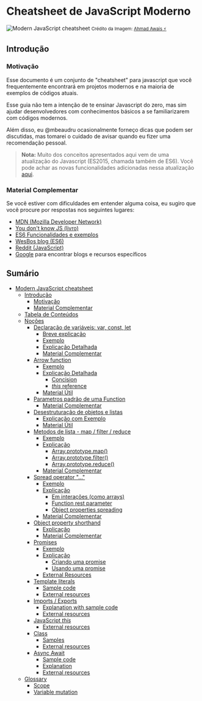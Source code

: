 # Cheatsheet de JavaScript Moderno

![Modern JavaScript cheatsheet](https://i.imgur.com/aexPxMb.png)
<small>Crédito da Imagem: [Ahmad Awais ⚡️](https://github.com/ahmadawais)</small>

## Introdução

### Motivação

Esse documento é um conjunto de "cheatsheet" para javascript que você frequentemente encontrará em projetos modernos e na maioria de exemplos de códigos atuais.

Esse guia não tem a intenção de te ensinar Javascript do zero, mas sim ajudar desenvolvedores com conhecimentos básicos a se familiarizarem com códigos modernos.

Além disso, eu @mbeaudru ocasionalmente forneço dicas que podem ser discutidas, mas tomarei o cuidado de avisar quando eu fizer uma recomendação pessoal.

> **Nota:** Muito dos conceitos apresentados aqui vem de uma atualização do Javascript (ES2015, chamada também de ES6). Você pode achar as novas funcionalidades adicionadas nessa atualização [aqui](http://es6-features.org).

### Material Complementar

Se você estiver com dificuldades em entender alguma coisa, eu sugiro que você procure por respostas nos seguintes lugares:

- [MDN (Mozilla Developer Network)](https://developer.mozilla.org/fr/search?q=)
- [You don't know JS (livro)](https://github.com/getify/You-Dont-Know-JS)
- [ES6 Funcionalidades e exemplos](http://es6-features.org)
- [WesBos blog (ES6)](http://wesbos.com/category/es6/)
- [Reddit (JavaScript)](https://www.reddit.com/r/javascript/)
- [Google](https://www.google.com/) para encontrar blogs e recursos específicos

## Sumário

- [Modern JavaScript cheatsheet](#modern-javascript-cheatsheet)
  * [Introdução](#Introdução)
    + [Motivação](#Motivação)
    + [Material Complementar](#Material-Complementar)
  * [Tabela de Conteúdos](#Sumário)
  * [Noções](#Noções)
    + [Declaração de variáveis: var, const, let](#variable-declaration-var-const-let)
      - [Breve explicação](#short-explanation)
      - [Exemplo](#sample-code)
      - [Explicação Detalhada](#detailed-explanation)
      - [Material Complementar](#external-resource)
    + [Arrow function](#-arrow-function)
      - [Exemplo](#sample-code-1)
      - [Explicação Detalhada](#detailed-explanation-1)
        * [Concision](#concision)
        * [*this* reference](#this-reference)
      - [Material Útil](#useful-resources)
    + [Parametros padrão de uma Function](#function-default-parameter-value)
      - [Material Complementar](#external-resource-1)
    + [Desestruturação de objetos e listas](#destructuring-objects-and-arrays)
      - [Explicação com Exemplo](#explanation-with-sample-code)
      - [Material Útil](#useful-resources-1)
    + [Metodos de lista - map / filter / reduce](#array-methods---map--filter--reduce)
      - [Exemplo](#sample-code-2)
      - [Explicação](#explanation)
        * [Array.prototype.map()](#arrayprototypemap)
        * [Array.prototype.filter()](#arrayprototypefilter)
        * [Array.prototype.reduce()](#arrayprototypereduce)
      - [Material Complementar](#external-resource)
    + [Spread operator "..."](#spread-operator-)
      - [Exemplo](#sample-code-3)
      - [Explicação](#explanation-1)
        * [Em interações (como arrays)](#in-iterables-like-array)
        * [Function rest parameter](#function-rest-parameter)
        * [Object properties spreading](#object-properties-spreading)
      - [Material Complementar](#external-resources)
    + [Object property shorthand](#object-property-shorthand)
      - [Explicação](#explanation-2)
      - [Material Complementar](#external-resources-1)
    + [Promises](#promises)
      - [Exemplo](#sample-code-4)
      - [Explicação](#explanation-3)
        * [Criando uma promise](#create-the-promise)
        * [Usando uma promise](#use-the-promise)
      - [External Resources](#external-resources)
    + [Template literals](#template-literals)
      - [Sample code](#sample-code-5)
      - [External resources](#external-resources-2)
    + [Imports / Exports](#imports--exports)
      - [Explanation with sample code](#explanation-with-sample-code-1)
      - [External resources](#external-resources-3)
    + [JavaScript *this*](#-javascript-this)
      - [External resources](#external-resources-4)
    + [Class](#class)
      - [Samples](#samples)
      - [External resources](#external-resources-5)
    + [Async Await](#async-await)
      - [Sample code](#sample-code-6)
      - [Explanation](#explanation-4)
      - [External resources](#external-resources-7)
  * [Glossary](#glossary)
    + [Scope](#-scope)
    + [Variable mutation](#-variable-mutation)
